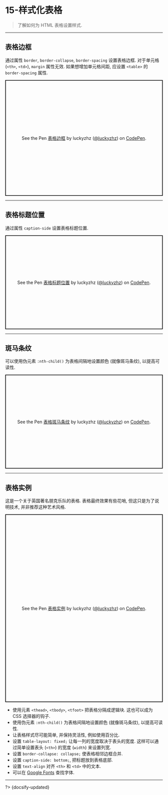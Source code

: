 # 15-样式化表格

> 了解如何为 HTML 表格设置样式.

---

## 表格边框

通过属性 `border`, `border-collapse`, `border-spacing` 设置表格边框. 对于单元格 (`<th>`, `<td>`), `margin` 属性无效. 如果想增加单元格间距, 应设置 `<table>` 的 `border-spacing` 属性.

<p class="codepen" data-height="370" data-default-tab="html,result" data-slug-hash="LYzVdxp" data-editable="true" data-user="luckyzhz" style="height: 370px; box-sizing: border-box; display: flex; align-items: center; justify-content: center; border: 2px solid; margin: 1em 0; padding: 1em;">
  <span>See the Pen <a href="https://codepen.io/luckyzhz/pen/LYzVdxp">
  表格边框</a> by luckyzhz (<a href="https://codepen.io/luckyzhz">@luckyzhz</a>)
  on <a href="https://codepen.io">CodePen</a>.</span>
</p>
<script async src="https://cpwebassets.codepen.io/assets/embed/ei.js"></script>

---

## 表格标题位置

通过属性 `caption-side` 设置表格标题位置.

<p class="codepen" data-height="300" data-default-tab="html,result" data-slug-hash="LYzVdXb" data-editable="true" data-user="luckyzhz" style="height: 300px; box-sizing: border-box; display: flex; align-items: center; justify-content: center; border: 2px solid; margin: 1em 0; padding: 1em;">
  <span>See the Pen <a href="https://codepen.io/luckyzhz/pen/LYzVdXb">
  表格标题位置</a> by luckyzhz (<a href="https://codepen.io/luckyzhz">@luckyzhz</a>)
  on <a href="https://codepen.io">CodePen</a>.</span>
</p>
<script async src="https://cpwebassets.codepen.io/assets/embed/ei.js"></script>

---

## 斑马条纹

可以使用伪元素 `:nth-child()` 为表格间隔地设置颜色 (就像斑马条纹), 以提高可读性.

<p class="codepen" data-height="300" data-default-tab="html,result" data-slug-hash="XWebEwm" data-editable="true" data-user="luckyzhz" style="height: 300px; box-sizing: border-box; display: flex; align-items: center; justify-content: center; border: 2px solid; margin: 1em 0; padding: 1em;">
  <span>See the Pen <a href="https://codepen.io/luckyzhz/pen/XWebEwm">
  表格斑马条纹</a> by luckyzhz (<a href="https://codepen.io/luckyzhz">@luckyzhz</a>)
  on <a href="https://codepen.io">CodePen</a>.</span>
</p>
<script async src="https://cpwebassets.codepen.io/assets/embed/ei.js"></script>

---

## 表格实例

这是一个关于英国著名朋克乐队的表格. 表格最终效果有些花哨, 但这只是为了说明技术, 并非推荐这种艺术风格.

<p class="codepen" data-height="600" data-default-tab="html,result" data-slug-hash="poYmLLZ" data-editable="true" data-user="luckyzhz" style="height: 600px; box-sizing: border-box; display: flex; align-items: center; justify-content: center; border: 2px solid; margin: 1em 0; padding: 1em;">
  <span>See the Pen <a href="https://codepen.io/luckyzhz/pen/poYmLLZ">
  表格实例</a> by luckyzhz (<a href="https://codepen.io/luckyzhz">@luckyzhz</a>)
  on <a href="https://codepen.io">CodePen</a>.</span>
</p>
<script async src="https://cpwebassets.codepen.io/assets/embed/ei.js"></script>

- 使用元素 `<thead>`, `<tbody>`, `<tfoot>` 把表格分隔成逻辑块. 这也可以成为 CSS 选择器的钩子.
- 使用伪元素 `:nth-child()` 为表格间隔地设置颜色 (就像斑马条纹), 以提高可读性.
- 让表格样式尽可能简单, 并保持灵活性, 例如使用百分比.
- 设置 `table-layout: fixed;` 让每一列的宽度取决于表头的宽度. 这样可以通过简单设置表头 (`<th>`) 的宽度 (`width`) 来设置列宽.
- 设置 `border-collapse: collapse;` 使表格相邻边框合并.
- 设置 `caption-side: bottom;`, 把标题放到表格底部.
- 设置 `text-align` 对齐 `<th>` 和 `<td>` 中的文本.
- 可以在 [Google Fonts](https://fonts.google.com/) 查找字体.



---

?> {docsify-updated}